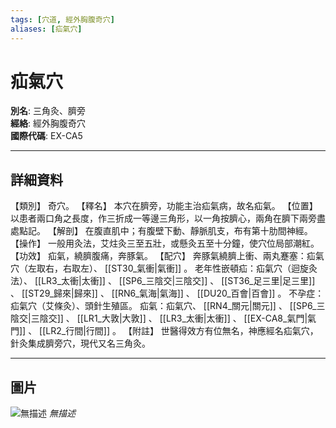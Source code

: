 ```yaml
---
tags: [穴道, 經外胸腹奇穴]
aliases: [疝氣穴]
---
```


# 疝氣穴

**別名**: 三角灸、臍旁  
**經絡**: 經外胸腹奇穴  
**國際代碼**: EX-CA5  

---

## 詳細資料
【類別】
奇穴。
【釋名】
本穴在臍旁，功能主治疝氣病，故名疝氣。
【位置】
以患者兩口角之長度，作三折成一等邊三角形，以一角按臍心，兩角在臍下兩旁盡處點記。
【解剖】
在腹直肌中；有腹壁下動、靜脈肌支，布有第十肋間神經。
【操作】
一般用灸法，艾炷灸三至五壯，或懸灸五至十分鐘，使穴位局部潮紅。
【功效】
疝氣，繞臍腹痛，奔豚氣。
【配穴】
奔豚氣繞臍上衝、兩丸蹇塞：疝氣穴（左取右，右取左）、 [[ST30_氣衝|氣衝]] 。
老年性嵌頓疝：疝氣穴（迴旋灸法）、 [[LR3_太衝|太衝]] 、 [[SP6_三陰交|三陰交]] 、 [[ST36_足三里|足三里]] 、 [[ST29_歸來|歸來]] 、 [[RN6_氣海|氣海]] 、 [[DU20_百會|百會]] 。
不孕症：疝氣穴（艾條灸）、頭針生殖區。
疝氣：疝氣穴、 [[RN4_關元|關元]] 、 [[SP6_三陰交|三陰交]] 、 [[LR1_大敦|大敦]] 、 [[LR3_太衝|太衝]] 、 [[EX-CA8_氣門|氣門]] 、 [[LR2_行間|行間]] 。
【附註】
世醫得效方有位無名，神應經名疝氣穴，針灸集成臍旁穴，現代又名三角灸。

---

## 圖片
![無描述](https://yibian.hopto.org/pic/shu16/516.gif)
_無描述_

